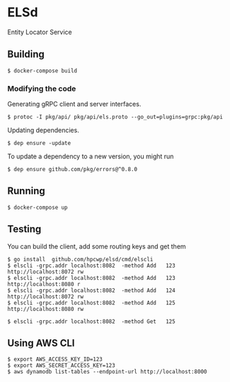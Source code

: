 # ELSd

Entity Locator Service

## Building

```
$ docker-compose build
```

### Modifying the code

Generating gRPC client and server interfaces.

```
$ protoc -I pkg/api/ pkg/api/els.proto --go_out=plugins=grpc:pkg/api
```

Updating dependencies.
```
$ dep ensure -update
```

To update a dependency to a new version, you might run

```
$ dep ensure github.com/pkg/errors@^0.8.0
```

## Running

```
$ docker-compose up
```

## Testing

You can build the client, add some routing keys and get them

```
$ go install  github.com/hpcwp/elsd/cmd/elscli
$ elscli -grpc.addr localhost:8082  -method Add   123 http://localhost:8072 rw
$ elscli -grpc.addr localhost:8082  -method Add   123 http://localhost:8080 r
$ elscli -grpc.addr localhost:8082  -method Add   124 http://localhost:8072 rw
$ elscli -grpc.addr localhost:8082  -method Add   125 http://localhost:8080 rw
```

```
$ elscli -grpc.addr localhost:8082  -method Get   125
```


## Using AWS CLI 

```
$ export AWS_ACCESS_KEY_ID=123
$ export AWS_SECRET_ACCESS_KEY=123
$ aws dynamodb list-tables --endpoint-url http://localhost:8000
 ```